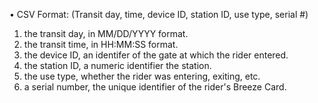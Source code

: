 • CSV Format: (Transit day, time, device ID, station ID, use type, serial #)
1. the transit day, in MM/DD/YYYY format.
2. the transit time, in HH:MM:SS format.
3. the device ID, an identifer of the gate at which the rider entered.
4. the station ID, a numeric identifier the station.
5. the use type, whether the rider was entering, exiting, etc.
6. a serial number, the unique identifier of the rider's Breeze Card.
